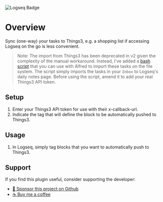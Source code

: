![Logseq Badge](https://img.shields.io/badge/logseq-%2385C8C8?style=for-the-badge&logo=logseq&logoColor=black)

# Overview

Sync (one-way) your tasks to Things3, e.g. a shopping list if accessing Logseq on the go is less convenient.

> Note: The import from Things3 has been deprecated in v2 given the complexity of the manual workaround. Instead, I've added a [bash script](./gists/script.sh) that you can use with Alfred to import these tasks on the file system. The script simply imports the tasks in your `Inbox` to Logseq's daily notes page. Before using the script, amend it to add your real Things3 API token.

## Setup

1. Enter your Things3 API token for use with their x-callback-url.
2. Indicate the tag that will define the block to be automatically pushed to Things3.

## Usage

1. In Logseq, simply tag blocks that you want to automatically push to Things3.

## Support

If you find this plugin useful, consider supporting the developer:

- [:gift_heart: Sponsor this project on Github](https://github.com/sponsors/hkgnp)
- [:coffee: Buy me a coffee](https://www.buymeacoffee.com/hkgnp.dev)
